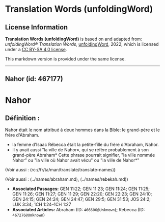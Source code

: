 # Translation Words (unfoldingWord)

## License Information

**Translation Words (unfoldingWord)** is based on and adapted from: _unfoldingWord® Translation Words_, [unfoldingWord](https://unfoldingword.org/utw), 2022, which is licensed under a [CC BY-SA 4.0 license](https://creativecommons.org/licenses/by-sa/4.0/legalcode.en).

This markdown version is provided under the same license.



--------------------------------

## Nahor (id: 467177)

Nahor
=====

Définition :
------------

Nahor était le nom attribué à deux hommes dans la Bible: le grand\-père et le frère d'Abraham.

* la femme d'Isaac Rébecca était la petite\-fille du frère d'Abraham, Nahor.
* Il y avait aussi "la ville de Nahor», qui se réfère probablement à son grand\-père Abraham\* Cette phrase pourrait signifier, "la ville nommée Nahor" ou "la ville où Nahor avait vécu" ou "la ville de Nahor\*"

(Voir aussi : (rc://fr/ta/man/translate/translate\-names))

(Voir aussi : (../names/abraham.md), (../names/rebekah.md))

* **Associated Passages:** GEN 11:22; GEN 11:23; GEN 11:24; GEN 11:25; GEN 11:26; GEN 11:27; GEN 11:29; GEN 22:20; GEN 22:23; GEN 24:10; GEN 24:15; GEN 24:24; GEN 24:47; GEN 29:5; GEN 31:53; JOS 24:2; LUK 3:34; 1CH 1:24–1CH 1:27
* **Associated Articles:** Abraham (ID: `466606@Unknown`); Rebecca (ID: `467276@Unknown`)

